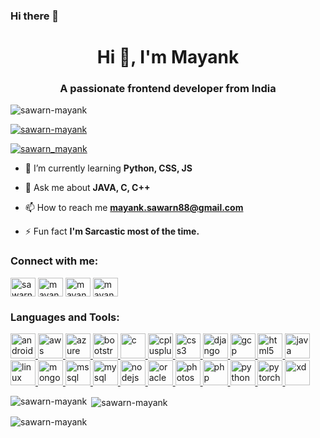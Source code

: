 ### Hi there 👋
<h1 align="center">Hi 👋, I'm Mayank</h1>
<h3 align="center">A passionate frontend developer from India</h3>

<p align="left"> <img src="https://komarev.com/ghpvc/?username=sawarn-mayank&label=Profile%20views&color=0e75b6&style=flat" alt="sawarn-mayank" /> </p>

<p align="left"> <a href="https://github.com/ryo-ma/github-profile-trophy"><img src="https://github-profile-trophy.vercel.app/?username=sawarn-mayank" alt="sawarn-mayank" /></a> </p>

<p align="left"> <a href="https://twitter.com/sawarn_mayank" target="blank"><img src="https://img.shields.io/twitter/follow/sawarn_mayank?logo=twitter&style=for-the-badge" alt="sawarn_mayank" /></a> </p>

- 🌱 I’m currently learning **Python, CSS, JS**

- 💬 Ask me about **JAVA, C, C++**

- 📫 How to reach me **mayank.sawarn88@gmail.com**

- ⚡ Fun fact **I'm Sarcastic most of the time.**

<h3 align="left">Connect with me:</h3>
<p align="left">
<a href="https://twitter.com/sawarn_mayank" target="blank"><img align="center" src="https://cdn.jsdelivr.net/npm/simple-icons@3.0.1/icons/twitter.svg" alt="sawarn_mayank" height="30" width="40" /></a>
<a href="https://linkedin.com/in/mayank sawarn" target="blank"><img align="center" src="https://cdn.jsdelivr.net/npm/simple-icons@3.0.1/icons/linkedin.svg" alt="mayank sawarn" height="30" width="40" /></a>
<a href="https://www.hackerrank.com/mayank_sawarn88" target="blank"><img align="center" src="https://cdn.jsdelivr.net/npm/simple-icons@3.0.1/icons/hackerrank.svg" alt="mayank_sawarn88" height="30" width="40" /></a>
<a href="https://www.hackerearth.com/mayank" target="blank"><img align="center" src="https://cdn.jsdelivr.net/npm/simple-icons@3.0.1/icons/hackerearth.svg" alt="mayank" height="30" width="40" /></a>
</p>

<h3 align="left">Languages and Tools:</h3>
<p align="left"> <a href="https://developer.android.com" target="_blank"> <img src="https://www.vectorlogo.zone/util/preview.html?image=/logos/android/android-official.svg" alt="android" width="40" height="40"/> </a> <a href="https://aws.amazon.com" target="_blank"> <img src="https://www.vectorlogo.zone/util/preview.html?image=/logos/amazon_aws/amazon_aws-icon.svg" alt="aws" width="40" height="40"/> </a> <a href="https://azure.microsoft.com/en-in/" target="_blank"> <img src="https://www.vectorlogo.zone/logos/microsoft_azure/microsoft_azure-icon.svg" alt="azure" width="40" height="40"/> </a> <a href="https://getbootstrap.com" target="_blank"> <img src="https://www.vectorlogo.zone/util/preview.html?image=/logos/getbootstrap/getbootstrap-icon.svg" alt="bootstrap" width="40" height="40"/> </a> <a href="https://www.cprogramming.com/" target="_blank"> <img src="https://devicons.github.io/devicon/devicon.git/icons/c/c-original.svg" alt="c" width="40" height="40"/> </a> <a href="https://www.w3schools.com/cpp/" target="_blank"> <img src="https://devicons.github.io/devicon/devicon.git/icons/cplusplus/cplusplus-original.svg" alt="cplusplus" width="40" height="40"/> </a> <a href="https://www.w3schools.com/css/" target="_blank"> <img src="https://www.vectorlogo.zone/util/preview.html?image=/logos/w3_css/w3_css-icon.svg" alt="css3" width="40" height="40"/> </a> <a href="https://www.djangoproject.com/" target="_blank"> <img src="https://www.vectorlogo.zone/util/preview.html?image=/logos/djangoproject/djangoproject-icon.svg" alt="django" width="40" height="40"/> </a> <a href="https://cloud.google.com" target="_blank"> <img src="https://www.vectorlogo.zone/logos/google_cloud/google_cloud-icon.svg" alt="gcp" width="40" height="40"/> </a> <a href="https://www.w3.org/html/" target="_blank"> <img src="https://www.vectorlogo.zone/util/preview.html?image=/logos/w3_html5/w3_html5-icon.svg" alt="html5" width="40" height="40"/> </a> <a href="https://www.java.com" target="_blank"> <img src="https://www.vectorlogo.zone/util/preview.html?image=/logos/java/java-icon.svg" alt="java" width="40" height="40"/> </a> <a href="https://www.linux.org/" target="_blank"> <img src="https://www.vectorlogo.zone/util/preview.html?image=/logos/linux/linux-icon.svg" alt="linux" width="40" height="40"/> </a> <a href="https://www.mongodb.com/" target="_blank"> <img src="https://www.vectorlogo.zone/util/preview.html?image=/logos/mongodb/mongodb-icon.svg" alt="mongodb" width="40" height="40"/> </a> <a href="https://www.microsoft.com/en-us/sql-server" target="_blank"> <img src="https://cdn.worldvectorlogo.com/logos/microsoft-sql-server.svg" alt="mssql" width="40" height="40"/> </a> <a href="https://www.mysql.com/" target="_blank"> <img src="https://www.vectorlogo.zone/util/preview.html?image=/logos/mysql/mysql-icon.svg" alt="mysql" width="40" height="40"/> </a> <a href="https://nodejs.org" target="_blank"> <img src="https://www.vectorlogo.zone/util/preview.html?image=/logos/nodejs/nodejs-icon.svg" alt="nodejs" width="40" height="40"/> </a> <a href="https://www.oracle.com/" target="_blank"> <img src="https://www.vectorlogo.zone/util/preview.html?image=/logos/oracle/oracle-icon.svg" alt="oracle" width="40" height="40"/> </a> <a href="https://www.photoshop.com/en" target="_blank"> <img src="https://devicons.github.io/devicon/devicon.git/icons/photoshop/photoshop-plain.svg" alt="photoshop" width="40" height="40"/> </a> <a href="https://www.php.net" target="_blank"> <img src="https://www.vectorlogo.zone/util/preview.html?image=/logos/php/php-icon.svg" alt="php" width="40" height="40"/> </a> <a href="https://www.python.org" target="_blank"> <img src="https://www.vectorlogo.zone/util/preview.html?image=/logos/python/python-icon.svg" alt="python" width="40" height="40"/> </a> <a href="https://pytorch.org/" target="_blank"> <img src="https://www.vectorlogo.zone/logos/pytorch/pytorch-icon.svg" alt="pytorch" width="40" height="40"/> </a> <a href="https://www.adobe.com/products/xd.html" target="_blank"> <img src="https://cdn.worldvectorlogo.com/logos/adobe-xd.svg" alt="xd" width="40" height="40"/> </a> </p>

<p><img align="left" src="https://github-readme-stats.vercel.app/api/top-langs?username=sawarn-mayank&show_icons=true&locale=en&layout=compact" alt="sawarn-mayank" /></p>

<p>&nbsp;<img align="center" src="https://github-readme-stats.vercel.app/api?username=sawarn-mayank&show_icons=true&locale=en" alt="sawarn-mayank" /></p>

<p><img align="center" src="https://github-readme-streak-stats.herokuapp.com/?user=sawarn-mayank&" alt="sawarn-mayank" /></p>
